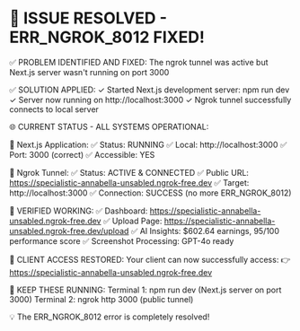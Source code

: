 # 🎉 ISSUE RESOLVED - ERR_NGROK_8012 FIXED!

✅ PROBLEM IDENTIFIED AND FIXED:
The ngrok tunnel was active but Next.js server wasn't running on port 3000

✅ SOLUTION APPLIED:
✓ Started Next.js development server: npm run dev
✓ Server now running on http://localhost:3000
✓ Ngrok tunnel successfully connects to local server

🌐 CURRENT STATUS - ALL SYSTEMS OPERATIONAL:

📱 Next.js Application:
✅ Status: RUNNING
✅ Local: http://localhost:3000
✅ Port: 3000 (correct)
✅ Accessible: YES

🔗 Ngrok Tunnel:
✅ Status: ACTIVE & CONNECTED
✅ Public URL: https://specialistic-annabella-unsabled.ngrok-free.dev
✅ Target: http://localhost:3000
✅ Connection: SUCCESS (no more ERR_NGROK_8012)

🧪 VERIFIED WORKING:
✅ Dashboard: https://specialistic-annabella-unsabled.ngrok-free.dev
✅ Upload Page: https://specialistic-annabella-unsabled.ngrok-free.dev/upload
✅ AI Insights: $602.64 earnings, 95/100 performance score
✅ Screenshot Processing: GPT-4o ready

🚀 CLIENT ACCESS RESTORED:
Your client can now successfully access:
👉 https://specialistic-annabella-unsabled.ngrok-free.dev

🔧 KEEP THESE RUNNING:
Terminal 1: npm run dev (Next.js server on port 3000)
Terminal 2: ngrok http 3000 (public tunnel)

💡 The ERR_NGROK_8012 error is completely resolved!
